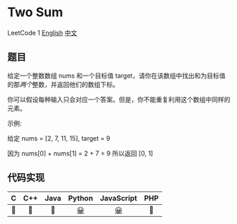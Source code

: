 # Two Sum
LeetCode 1 [English](https://leetcode.com/problems/two-sum/) [中文](https://leetcode-cn.com/problems/two-sum/)

## 题目
给定一个整数数组 nums 和一个目标值 target，请你在该数组中找出和为目标值的那*两个*整数，并返回他们的数组下标。

你可以假设每种输入只会对应一个答案。但是，你不能重复利用这个数组中同样的元素。

示例:

给定 nums = [2, 7, 11, 15], target = 9

因为 nums[0] + nums[1] = 2 + 7 = 9
所以返回 [0, 1]

## 代码实现
| C | C++ | Java | Python | JavaScript | PHP |
| :--: | :--: | :--: | :--: | :---: | :---: |
| 🤔 | 🤔 | 🤔| [😀](TwoSum.py) | [😀](TwoSum.js) | 🤔 |
